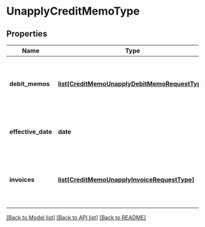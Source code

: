 # UnapplyCreditMemoType

## Properties
Name | Type | Description | Notes
------------ | ------------- | ------------- | -------------
**debit_memos** | [**list[CreditMemoUnapplyDebitMemoRequestType]**](CreditMemoUnapplyDebitMemoRequestType.md) | Container for debit memos that the credit memo is unapplied from.  | [optional] 
**effective_date** | **date** | The date when the credit memo is unapplied.  | [optional] 
**invoices** | [**list[CreditMemoUnapplyInvoiceRequestType]**](CreditMemoUnapplyInvoiceRequestType.md) | Container for invoices that the credit memo is unapplied from.  | [optional] 

[[Back to Model list]](../README.md#documentation-for-models) [[Back to API list]](../README.md#documentation-for-api-endpoints) [[Back to README]](../README.md)


